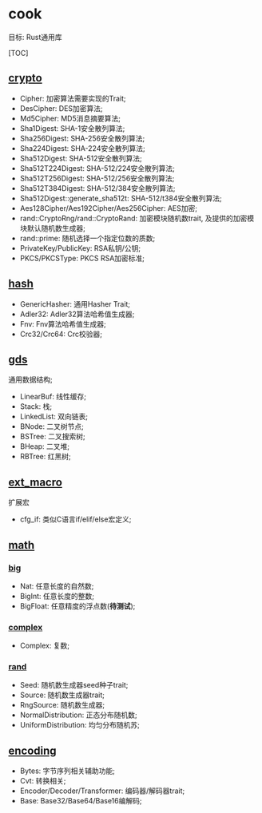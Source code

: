 # cook

目标: Rust通用库

<span id='toc'></span>
[TOC]

## [crypto](#toc)

- Cipher: 加密算法需要实现的Trait;
- DesCipher: DES加密算法;
- Md5Cipher: MD5消息摘要算法;
- Sha1Digest: SHA-1安全散列算法;
- Sha256Digest: SHA-256安全散列算法;
- Sha224Digest: SHA-224安全散列算法;
- Sha512Digest: SHA-512安全散列算法;
- Sha512T224Digest: SHA-512/224安全散列算法;
- Sha512T256Digest: SHA-512/256安全散列算法;
- Sha512T384Digest: SHA-512/384安全散列算法;
- Sha512Digest::generate_sha512t: SHA-512/t384安全散列算法;
- Aes128Cipher/Aes192Cipher/Aes256Cipher: AES加密;  
- rand::CryptoRng/rand::CryptoRand: 加密模块随机数trait, 及提供的加密模块默认随机数生成器;
- rand::prime: 随机选择一个指定位数的质数;
- PrivateKey/PublicKey: RSA私钥/公钥;
- PKCS/PKCSType: PKCS RSA加密标准;

## [hash](#toc)

- GenericHasher: 通用Hasher Trait;
- Adler32: Adler32算法哈希值生成器;
- Fnv: Fnv算法哈希值生成器;
- Crc32/Crc64: Crc校验器;

## [gds](#toc)

通用数据结构;

- LinearBuf: 线性缓存;  
- Stack: 栈;  
- LinkedList: 双向链表;  
- BNode: 二叉树节点;  
- BSTree: 二叉搜索树;  
- BHeap: 二叉堆;  
- RBTree: 红黑树;  

## [ext_macro](#toc)

扩展宏

- cfg_if: 类似C语言if/elif/else宏定义;

## [math](#toc)

### [big](#toc)

- Nat: 任意长度的自然数;  
- BigInt: 任意长度的整数;  
- BigFloat: 任意精度的浮点数(**待测试**);  

### [complex](#toc)

- Complex: 复数;

### [rand](#toc)

- Seed: 随机数生成器seed种子trait;
- Source: 随机数生成器trait;
- RngSource: 随机数生成器;
- NormalDistribution: 正态分布随机数;
- UniformDistribution: 均匀分布随机苏;

## [encoding](#toc)

- Bytes: 字节序列相关辅助功能;
- Cvt: 转换相关;
- Encoder/Decoder/Transformer: 编码器/解码器trait;
- Base: Base32/Base64/Base16编解码;